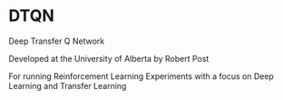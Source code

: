 # DTQN
Deep Transfer Q Network

Developed at the University of Alberta by Robert Post

For running Reinforcement Learning Experiments with a focus on Deep Learning and Transfer Learning


